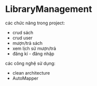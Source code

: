 # LibraryManagement

các chức năng trong project:
- crud sách
- crud user
- mượn/trả sách
- xem lịch sử mượn/trả
- đăng kí - đăng nhập

các công nghệ sử dụng:
- clean architecture
- AutoMapper
